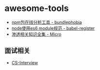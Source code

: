 # awesome-tools

- [npm包在线分析工具 - bundlephobia](https://github.com/pastelsky/bundlephobia)
- [node使用es6 module规范 - babel-register](https://github.com/babel/babel/tree/master/packages/babel-register)
- [渗透相关知识全集 - Micro](https://github.com/Micropoor/Micro8)


## 面试相关
- [CS-Interview](https://github.com/InterviewMap/CS-Interview-Knowledge-Map)
